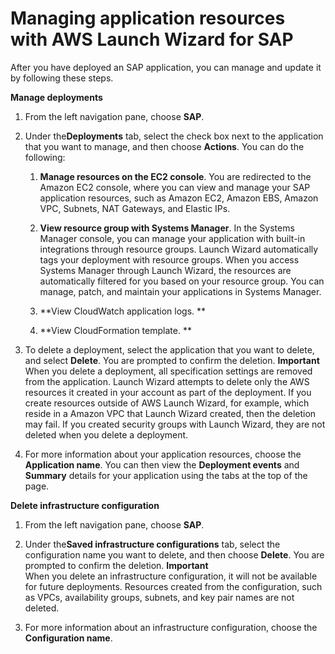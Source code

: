 # Managing application resources with AWS Launch Wizard for SAP<a name="launch-wizard-sap-managing"></a>

After you have deployed an SAP application, you can manage and update it by following these steps\.

**Manage deployments**

1. From the left navigation pane, choose **SAP**\.

1. Under the**Deployments** tab, select the check box next to the application that you want to manage, and then choose **Actions**\. You can do the following:

   1. **Manage resources on the EC2 console**\. You are redirected to the Amazon EC2 console, where you can view and manage your SAP application resources, such as Amazon EC2, Amazon EBS, Amazon VPC, Subnets, NAT Gateways, and Elastic IPs\. 

   1. **View resource group with Systems Manager**\. In the Systems Manager console, you can manage your application with built\-in integrations through resource groups\. Launch Wizard automatically tags your deployment with resource groups\. When you access Systems Manager through Launch Wizard, the resources are automatically filtered for you based on your resource group\. You can manage, patch, and maintain your applications in Systems Manager\.

   1. **View CloudWatch application logs\. **

   1. **View CloudFormation template\. **

1. To delete a deployment, select the application that you want to delete, and select **Delete**\. You are prompted to confirm the deletion\.
**Important**  
When you delete a deployment, all specification settings are removed from the application\. Launch Wizard attempts to delete only the AWS resources it created in your account as part of the deployment\. If you create resources outside of AWS Launch Wizard, for example, which reside in a Amazon VPC that Launch Wizard created, then the deletion may fail\. If you created security groups with Launch Wizard, they are not deleted when you delete a deployment\.

1. For more information about your application resources, choose the **Application name**\. You can then view the **Deployment events** and **Summary** details for your application using the tabs at the top of the page\.

**Delete infrastructure configuration**

1. From the left navigation pane, choose **SAP**\.

1. Under the**Saved infrastructure configurations** tab, select the configuration name you want to delete, and then choose **Delete**\. You are prompted to confirm the deletion\. 
**Important**  
When you delete an infrastructure configuration, it will not be available for future deployments\. Resources created from the configuration, such as VPCs, availability groups, subnets, and key pair names are not deleted\. 

1. For more information about an infrastructure configuration, choose the **Configuration name**\. 
